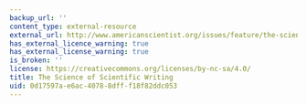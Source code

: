 ```yaml
---
backup_url: ''
content_type: external-resource
external_url: http://www.americanscientist.org/issues/feature/the-science-of-scientific-writing/1
has_external_licence_warning: true
has_external_license_warning: true
is_broken: ''
license: https://creativecommons.org/licenses/by-nc-sa/4.0/
title: The Science of Scientific Writing
uid: 0d17597a-e6ac-4078-8dff-f18f82ddc053
---
```

